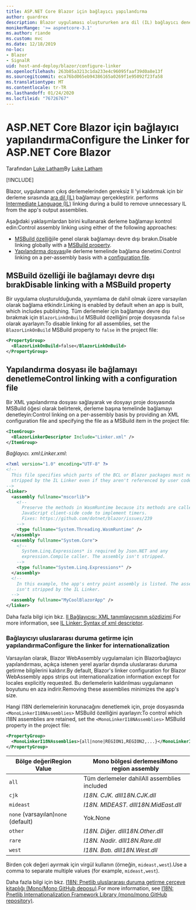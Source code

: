 ```yaml
---
title: ASP.NET Core Blazor için bağlayıcı yapılandırma
author: guardrex
description: Blazor uygulaması oluştururken ara dil (IL) bağlayıcı denetimini nasıl denetleyeceğinizi öğrenin.
monikerRange: '>= aspnetcore-3.1'
ms.author: riande
ms.custom: mvc
ms.date: 12/18/2019
no-loc:
- Blazor
- SignalR
uid: host-and-deploy/blazor/configure-linker
ms.openlocfilehash: 263b85a3213c1da233e4c96095faaf39d0a8e13f
ms.sourcegitcommit: eca76bd065eb94386165a0269f1e95092f23fa58
ms.translationtype: MT
ms.contentlocale: tr-TR
ms.lasthandoff: 01/24/2020
ms.locfileid: "76726767"
---
```

# <a name="configure-the-linker-for-aspnet-core-opno-locblazor"></a><span data-ttu-id="fec51-103">ASP.NET Core Blazor için bağlayıcı yapılandırma</span><span class="sxs-lookup"><span data-stu-id="fec51-103">Configure the Linker for ASP.NET Core Blazor</span></span>

<span data-ttu-id="fec51-104">Tarafından [Luke Latham](https://github.com/guardrex)</span><span class="sxs-lookup"><span data-stu-id="fec51-104">By [Luke Latham](https://github.com/guardrex)</span></span>

[!INCLUDE[](~/includes/blazorwasm-preview-notice.md)]

Blazor<span data-ttu-id="fec51-105">, uygulamanın çıkış derlemelerinden gereksiz Il 'yi kaldırmak için bir derleme sırasında [ara dil (IL)](/dotnet/standard/managed-code#intermediate-language--execution) bağlamayı gerçekleştirir.</span><span class="sxs-lookup"><span data-stu-id="fec51-105"> performs [Intermediate Language (IL)](/dotnet/standard/managed-code#intermediate-language--execution) linking during a build to remove unnecessary IL from the app's output assemblies.</span></span>

<span data-ttu-id="fec51-106">Aşağıdaki yaklaşımlardan birini kullanarak derleme bağlamayı kontrol edin:</span><span class="sxs-lookup"><span data-stu-id="fec51-106">Control assembly linking using either of the following approaches:</span></span>

* <span data-ttu-id="fec51-107">[MSBuild özelliği](#disable-linking-with-a-msbuild-property)ile genel olarak bağlamayı devre dışı bırakın.</span><span class="sxs-lookup"><span data-stu-id="fec51-107">Disable linking globally with a [MSBuild property](#disable-linking-with-a-msbuild-property).</span></span>
* <span data-ttu-id="fec51-108">[Yapılandırma dosyası](#control-linking-with-a-configuration-file)ile derleme temelinde bağlama denetimi.</span><span class="sxs-lookup"><span data-stu-id="fec51-108">Control linking on a per-assembly basis with a [configuration file](#control-linking-with-a-configuration-file).</span></span>

## <a name="disable-linking-with-a-msbuild-property"></a><span data-ttu-id="fec51-109">MSBuild özelliği ile bağlamayı devre dışı bırak</span><span class="sxs-lookup"><span data-stu-id="fec51-109">Disable linking with a MSBuild property</span></span>

<span data-ttu-id="fec51-110">Bir uygulama oluşturulduğunda, yayımlama de dahil olmak üzere varsayılan olarak bağlama etkindir.</span><span class="sxs-lookup"><span data-stu-id="fec51-110">Linking is enabled by default when an app is built, which includes publishing.</span></span> <span data-ttu-id="fec51-111">Tüm derlemeler için bağlamayı devre dışı bırakmak için `BlazorLinkOnBuild` MSBuild özelliğini proje dosyasında `false` olarak ayarlayın:</span><span class="sxs-lookup"><span data-stu-id="fec51-111">To disable linking for all assemblies, set the `BlazorLinkOnBuild` MSBuild property to `false` in the project file:</span></span>

```xml
<PropertyGroup>
  <BlazorLinkOnBuild>false</BlazorLinkOnBuild>
</PropertyGroup>
```

## <a name="control-linking-with-a-configuration-file"></a><span data-ttu-id="fec51-112">Yapılandırma dosyası ile bağlamayı denetleme</span><span class="sxs-lookup"><span data-stu-id="fec51-112">Control linking with a configuration file</span></span>

<span data-ttu-id="fec51-113">Bir XML yapılandırma dosyası sağlayarak ve dosyayı proje dosyasında MSBuild öğesi olarak belirterek, derleme başına temelinde bağlamayı denetleyin:</span><span class="sxs-lookup"><span data-stu-id="fec51-113">Control linking on a per-assembly basis by providing an XML configuration file and specifying the file as a MSBuild item in the project file:</span></span>

```xml
<ItemGroup>
  <BlazorLinkerDescriptor Include="Linker.xml" />
</ItemGroup>
```

<span data-ttu-id="fec51-114">*Bağlayıcı. xml*:</span><span class="sxs-lookup"><span data-stu-id="fec51-114">*Linker.xml*:</span></span>

```xml
<?xml version="1.0" encoding="UTF-8" ?>
<!--
  This file specifies which parts of the BCL or Blazor packages must not be
  stripped by the IL Linker even if they aren't referenced by user code.
-->
<linker>
  <assembly fullname="mscorlib">
    <!--
      Preserve the methods in WasmRuntime because its methods are called by 
      JavaScript client-side code to implement timers.
      Fixes: https://github.com/dotnet/blazor/issues/239
    -->
    <type fullname="System.Threading.WasmRuntime" />
  </assembly>
  <assembly fullname="System.Core">
    <!--
      System.Linq.Expressions* is required by Json.NET and any 
      expression.Compile caller. The assembly isn't stripped.
    -->
    <type fullname="System.Linq.Expressions*" />
  </assembly>
  <!--
    In this example, the app's entry point assembly is listed. The assembly
    isn't stripped by the IL Linker.
  -->
  <assembly fullname="MyCoolBlazorApp" />
</linker>
```

<span data-ttu-id="fec51-115">Daha fazla bilgi için bkz. [Il Bağlayıcısı: XML tanımlayıcısının sözdizimi](https://github.com/mono/linker/blob/master/src/linker/README.md#syntax-of-xml-descriptor).</span><span class="sxs-lookup"><span data-stu-id="fec51-115">For more information, see [IL Linker: Syntax of xml descriptor](https://github.com/mono/linker/blob/master/src/linker/README.md#syntax-of-xml-descriptor).</span></span>

### <a name="configure-the-linker-for-internationalization"></a><span data-ttu-id="fec51-116">Bağlayıcıyı uluslararası duruma getirme için yapılandırma</span><span class="sxs-lookup"><span data-stu-id="fec51-116">Configure the linker for internationalization</span></span>

<span data-ttu-id="fec51-117">Varsayılan olarak, Blazor WebAssembly uygulamaları için Blazorbağlayıcı yapılandırması, açıkça istenen yerel ayarlar dışında uluslararası duruma getirme bilgilerini kaldırır.</span><span class="sxs-lookup"><span data-stu-id="fec51-117">By default, Blazor's linker configuration for Blazor WebAssembly apps strips out internationalization information except for locales explicitly requested.</span></span> <span data-ttu-id="fec51-118">Bu derlemelerin kaldırılması uygulamanın boyutunu en aza indirir.</span><span class="sxs-lookup"><span data-stu-id="fec51-118">Removing these assemblies minimizes the app's size.</span></span>

<span data-ttu-id="fec51-119">Hangi I18N derlemelerinin korunacağını denetlemek için, proje dosyasında `<MonoLinkerI18NAssemblies>` MSBuild özelliğini ayarlayın:</span><span class="sxs-lookup"><span data-stu-id="fec51-119">To control which I18N assemblies are retained, set the `<MonoLinkerI18NAssemblies>` MSBuild property in the project file:</span></span>

```xml
<PropertyGroup>
  <MonoLinkerI18NAssemblies>{all|none|REGION1,REGION2,...}</MonoLinkerI18NAssemblies>
</PropertyGroup>
```

| <span data-ttu-id="fec51-120">Bölge değeri</span><span class="sxs-lookup"><span data-stu-id="fec51-120">Region Value</span></span>     | <span data-ttu-id="fec51-121">Mono bölgesi derlemesi</span><span class="sxs-lookup"><span data-stu-id="fec51-121">Mono region assembly</span></span>    |
| ---------------- | ----------------------- |
| `all`            | <span data-ttu-id="fec51-122">Tüm derlemeler dahil</span><span class="sxs-lookup"><span data-stu-id="fec51-122">All assemblies included</span></span> |
| `cjk`            | <span data-ttu-id="fec51-123">*I18N. CJK. dll*</span><span class="sxs-lookup"><span data-stu-id="fec51-123">*I18N.CJK.dll*</span></span>          |
| `mideast`        | <span data-ttu-id="fec51-124">*I18N. MIDEAST. dll*</span><span class="sxs-lookup"><span data-stu-id="fec51-124">*I18N.MidEast.dll*</span></span>      |
| <span data-ttu-id="fec51-125">`none` (varsayılan)</span><span class="sxs-lookup"><span data-stu-id="fec51-125">`none` (default)</span></span> | <span data-ttu-id="fec51-126">Yok.</span><span class="sxs-lookup"><span data-stu-id="fec51-126">None</span></span>                    |
| `other`          | <span data-ttu-id="fec51-127">*I18N. Diğer. dll*</span><span class="sxs-lookup"><span data-stu-id="fec51-127">*I18N.Other.dll*</span></span>        |
| `rare`           | <span data-ttu-id="fec51-128">*I18N. Nadir. dll*</span><span class="sxs-lookup"><span data-stu-id="fec51-128">*I18N.Rare.dll*</span></span>         |
| `west`           | <span data-ttu-id="fec51-129">*I18N. Batı. dll*</span><span class="sxs-lookup"><span data-stu-id="fec51-129">*I18N.West.dll*</span></span>         |

<span data-ttu-id="fec51-130">Birden çok değeri ayırmak için virgül kullanın (örneğin, `mideast,west`).</span><span class="sxs-lookup"><span data-stu-id="fec51-130">Use a comma to separate multiple values (for example, `mideast,west`).</span></span>

<span data-ttu-id="fec51-131">Daha fazla bilgi için bkz. [I18N: Pnetlib uluslararası duruma getirme çerçeve kitaplığı (Mono/Mono GitHub deposu)](https://github.com/mono/mono/tree/master/mcs/class/I18N).</span><span class="sxs-lookup"><span data-stu-id="fec51-131">For more information, see [I18N: Pnetlib Internationalization Framework Library (mono/mono GitHub repository)](https://github.com/mono/mono/tree/master/mcs/class/I18N).</span></span>

